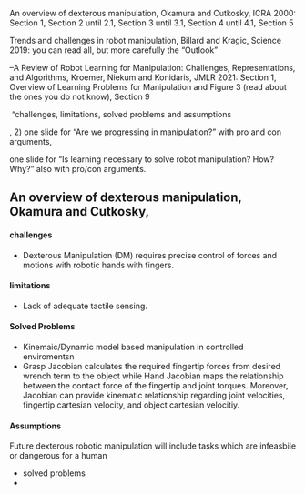 An overview of dexterous manipulation, Okamura and Cutkosky, ICRA 2000: 
Section 1, Section 2 until 2.1, Section 3 until 3.1, Section 4 until 4.1, Section 5

Trends and challenges in robot manipulation, Billard and Kragic, Science 2019: you can read all, but more carefully the “Outlook”

–A Review of Robot Learning for Manipulation: Challenges, Representations, and Algorithms, Kroemer, Niekum and Konidaris, JMLR 2021: Section 1, Overview of Learning Problems for Manipulation and Figure 3 (read about the ones you do not know), Section 9

 “challenges, limitations, solved problems and assumptions

, 2) one slide for “Are we progressing in manipulation?” with pro and con arguments,


one slide for “Is learning necessary to solve robot manipulation? How? Why?” also with pro/con arguments.


## An overview of dexterous manipulation, Okamura and Cutkosky, 

#### challenges
- Dexterous Manipulation (DM) requires precise control of forces and motions with robotic hands with fingers.
#### limitations
- Lack of adequate tactile sensing.

#### Solved Problems
- Kinemaic/Dynamic model based manipulation in controlled enviromentsn 
- Grasp Jacobian calculates the required fingertip forces from desired wrench term to the object while Hand Jacobian maps the relationship between the contact force of the fingertip and joint torques. Moreover, Jacobian can provide kinematic relationship regarding joint velocities, fingertip cartesian velocity, and object cartesian velocitiy.

#### Assumptions
Future dexterous robotic manipulation will include tasks which are infeasbile or dangerous for a human 


- solved problems
- 